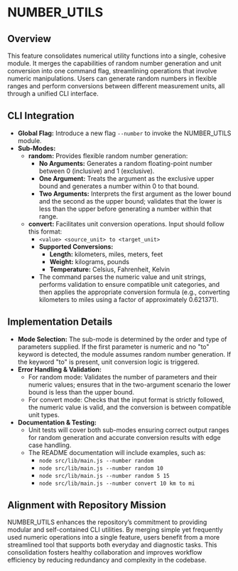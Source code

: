 # NUMBER_UTILS

## Overview
This feature consolidates numerical utility functions into a single, cohesive module. It merges the capabilities of random number generation and unit conversion into one command flag, streamlining operations that involve numeric manipulations. Users can generate random numbers in flexible ranges and perform conversions between different measurement units, all through a unified CLI interface.

## CLI Integration
- **Global Flag:** Introduce a new flag `--number` to invoke the NUMBER_UTILS module.
- **Sub-Modes:**
  - **random:** Provides flexible random number generation:
    - **No Arguments:** Generates a random floating-point number between 0 (inclusive) and 1 (exclusive).
    - **One Argument:** Treats the argument as the exclusive upper bound and generates a number within 0 to that bound.
    - **Two Arguments:** Interprets the first argument as the lower bound and the second as the upper bound; validates that the lower is less than the upper before generating a number within that range.
  - **convert:** Facilitates unit conversion operations. Input should follow this format:
    - `<value> <source_unit> to <target_unit>`
    - **Supported Conversions:**
      - **Length:** kilometers, miles, meters, feet
      - **Weight:** kilograms, pounds
      - **Temperature:** Celsius, Fahrenheit, Kelvin
    - The command parses the numeric value and unit strings, performs validation to ensure compatible unit categories, and then applies the appropriate conversion formula (e.g., converting kilometers to miles using a factor of approximately 0.621371).

## Implementation Details
- **Mode Selection:** The sub-mode is determined by the order and type of parameters supplied. If the first parameter is numeric and no "to" keyword is detected, the module assumes random number generation. If the keyword "to" is present, unit conversion logic is triggered.
- **Error Handling & Validation:**
  - For random mode: Validates the number of parameters and their numeric values; ensures that in the two-argument scenario the lower bound is less than the upper bound.
  - For convert mode: Checks that the input format is strictly followed, the numeric value is valid, and the conversion is between compatible unit types.
- **Documentation & Testing:**
  - Unit tests will cover both sub-modes ensuring correct output ranges for random generation and accurate conversion results with edge case handling.
  - The README documentation will include examples, such as:
    - `node src/lib/main.js --number random`
    - `node src/lib/main.js --number random 10`
    - `node src/lib/main.js --number random 5 15`
    - `node src/lib/main.js --number convert 10 km to mi`

## Alignment with Repository Mission
NUMBER_UTILS enhances the repository’s commitment to providing modular and self-contained CLI utilities. By merging simple yet frequently used numeric operations into a single feature, users benefit from a more streamlined tool that supports both everyday and diagnostic tasks. This consolidation fosters healthy collaboration and improves workflow efficiency by reducing redundancy and complexity in the codebase.